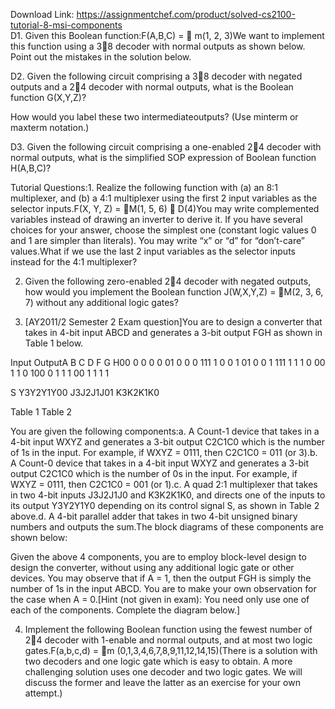 Download Link: https://assignmentchef.com/product/solved-cs2100-tutorial-8-msi-components
<br>
D1. Given this Boolean function:F(A,B,C) =  m(1, 2, 3)We want to implement this function using a 38 decoder with normal outputs as shown below. Point out the mistakes in the solution below.

D2. Given the following circuit comprising a 38 decoder with negated outputs and a 24 decoder with normal outputs, what is the Boolean function G(X,Y,Z)?

How would you label these two intermediateoutputs? (Use minterm or maxterm notation.)

D3. Given the following circuit comprising a one-enabled 24 decoder with normal outputs, what is the simplified SOP expression of Boolean function H(A,B,C)?

Tutorial Questions:1. Realize the following function with (a) an 8:1 multiplexer, and (b) a 4:1 multiplexer using the first 2 input variables as the selector inputs.F(X, Y, Z) = M(1, 5, 6)  D(4)You may write complemented variables instead of drawing an inverter to derive it. If you have several choices for your answer, choose the simplest one (constant logic values 0 and 1 are simpler than literals). You may write “x” or “d” for “don’t-care” values.What if we use the last 2 input variables as the selector inputs instead for the 4:1 multiplexer?

2. Given the following zero-enabled 24 decoder with negated outputs, how would you implement the Boolean function J(W,X,Y,Z) = M(2, 3, 6, 7) without any additional logic gates?

3. [AY2011/2 Semester 2 Exam question]You are to design a converter that takes in 4-bit input ABCD and generates a 3-bit output FGH as shown in Table 1 below.

Input OutputA B C D F G H00 0 0 0 0 01 0 0 0 111 1 0 0 1 01 0 0 1 111 1 1 1 0 00 1 1 0 100 0 1 1 1 00 1 1 1 1

S Y3Y2Y1Y00 J3J2J1J01 K3K2K1K0

Table 1 Table 2

You are given the following components:a. A Count-1 device that takes in a 4-bit input WXYZ and generates a 3-bit output C2C1C0 which is the number of 1s in the input. For example, if WXYZ = 0111, then C2C1C0 = 011 (or 3).b. A Count-0 device that takes in a 4-bit input WXYZ and generates a 3-bit output C2C1C0 which is the number of 0s in the input. For example, if WXYZ = 0111, then C2C1C0 = 001 (or 1).c. A quad 2:1 multiplexer that takes in two 4-bit inputs J3J2J1J0 and K3K2K1K0, and directs one of the inputs to its output Y3Y2Y1Y0 depending on its control signal S, as shown in Table 2 above.d. A 4-bit parallel adder that takes in two 4-bit unsigned binary numbers and outputs the sum.The block diagrams of these components are shown below:

Given the above 4 components, you are to employ block-level design to design the converter, without using any additional logic gate or other devices. You may observe that if A = 1, then the output FGH is simply the number of 1s in the input ABCD. You are to make your own observation for the case when A = 0.[Hint (not given in exam): You need only use one of each of the components. Complete the diagram below.]

4. Implement the following Boolean function using the fewest number of 24 decoder with 1-enable and normal outputs, and at most two logic gates.F(a,b,c,d) = m (0,1,3,4,6,7,8,9,11,12,14,15)(There is a solution with two decoders and one logic gate which is easy to obtain. A more challenging solution uses one decoder and two logic gates. We will discuss the former and leave the latter as an exercise for your own attempt.)